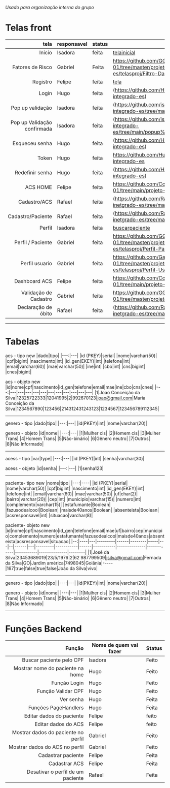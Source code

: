 *Usado para organização interna do grupo*

Telas front
===
| tela | responsavel |status|acesso|
|-----:|-----------|----------|---|
|Inicio|Isadora| feita|[telainicial](https://github.com/isadora-yasmim/projeto-integrado-es/tree/f11f4e9285fe66c742d8d2fc60cbbba2669f677b/telainicial)|
|Fatores de Risco|Gabriel|Feita|https://github.com/GGabrielRodrigues/ip-2024-01/tree/master/projeto-integrador-es/telasproj/Filtro-Dashboard-ACS|
|Registro|Felipe|feita|[tela](https://github.com/Coto-nete/ip-2024-01/tree/46047ba964bf086b3f7ae58b5a1b7790b49c8130/projeto-integrado-es/TelaInicio)|
|Login| Hugo |feita|(https://github.com/HugoPBorges/projeto-integrado-es)|
|Pop up validação|Isadora|feita|(https://github.com/isadora-yasmim/projeto-integrado-es/tree/main/popup%20%20validacao)|
|Pop up Validação confirmada|Isadora|feita|(https://github.com/isadora-yasmim/projeto-integrado-es/tree/main/popup%20valida%C3%A7%C3%A3o)|
|Esqueceu senha | Hugo |feita|(https://github.com/HugoPBorges/projeto-integrado-es)|
|Token |Hugo|feita|https://github.com/HugoPBorges/projeto-integrado-es|
|Redefinir senha| Hugo|feita|(https://github.com/HugoPBorges/projeto-integrado-es)|
|ACS HOME|Felipe|feita|https://github.com/Coto-nete/ip-2024-01/tree/main/projeto-integrado-es/tela%201|
|Cadastro/ACS |Rafael|feita|(https://github.com/RafaelFernandes1112/projeto-inetgrado-es/tree/main/tela1)|
|Cadastro/Paciente|Rafael|feita|(https://github.com/RafaelFernandes1112/projeto-inetgrado-es/tree/main/tela2)|
|Perfil|Isadora|feita|[buscarpaciente](https://github.com/isadora-yasmim/projeto-integrado-es/tree/f11f4e9285fe66c742d8d2fc60cbbba2669f677b/buscapacientes)|
|Perfil / Paciente| Gabriel |feita|https://github.com/GGabrielRodrigues/ip-2024-01/tree/master/projeto-integrador-es/telasproj/Perfil-Pacientes|
|Perfil usuario| Gabriel |feita|https://github.com/GabrielRodrigues/ip-2024-01/tree/master/projeto-integrador-es/telasproj/Perfil-Usu%C3%A1rio|
|Dashboard ACS|Felipe|feita|https://github.com/Coto-nete/ip-2024-01/tree/main/projeto-integrado-es/tela%202|
|Validação de Cadastro| Gabriel | feita | https://github.com/GGabrielRodrigues/ip-2024-01/tree/master/projeto-integrador-es/telasproj |
|Declaração de óbito| Rafael | feita |(https://github.com/RafaelFernandes1112/projeto-inetgrado-es/tree/main/tela3)|

***

Tabelas 
===
acs - tipo new
|dado|tipo|
|---:|---|
|id (PKEY)|serial|
|nome|varchar(50)|
|cpf|bigint|
|nascimento|int|
|id_gen(EKEY)|int|
|telefone|int|
|email|varchar(60)|
|mae|varchar(50)|
|ine|int|
|cbo|int|
|cns|bigint|
|cnes|bigint|

acs - objeto new
|id|nome|cpf|nascimento|id_gen|telefone|email|mae|ine|cbo|cns|cnes|
|---:|---|---|---|---|---|---|---|---|---|---|---|
|1|Joao Conceição da Silva|12325722333|12041995|2|992670123|joao@gmail.com|Maria Conceição da Silva|1234567890|123456|214312431243123|1234567|123456789112345|
***
genero - tipo
|dado|tipo|
|---:|---|
|id(PKEY)|int|
|nome|varchar(20)|

genero - objeto
|id|nome|
|---:|---|
|1|Mulher cis|
|2|Homem cis|
|3|Mulher Trans|
|4|Homem Trans|
|5|Não-binário|
|6|Gênero neutro|
|7|Outros|
|8|Não Informado|
***
acess - tipo
|var|type|
|---:|---|
|id (PKEY)|int|
|senha|varchar(30)|

acess - objeto
|id|senha|
|---:|---|
|1|senha123|
***
paciente- tipo new
|nome|tipo|
|---:|----|
|id (PKEY)|serial|
|nome|varchar(50)|
|cpf|bigint|
|nascimento|int|
|id_gen(EKEY)|int|
|telefone|int|
|email|varchar(60)|
|mae|varchar(50)|
|uf|char(2)|
|bairro|varchar(20)|
|cep|int|
|municipio|varchar(15)|
|numero|int|
|complemento|varchar(15)|
|estafumante|Boolean|
|fazusodealcool|Boolean|
|maisde40anos|Boolean|
|absenteista|Boolean|
|acsresponsavel|int|
|situacao|varchar(8)|



paciente- objeto new
|id|nome|cpf|nascimento|id_gen|telefone|email|mae|uf|bairro|cep|municipio|complemento|numero|estafumante|fazusodealcool|maisde40anos|absenteista|acsresponsavel|situacao|
|--:|----|---|---------|------|--------|-----|---|--|------|---|---------|-----------|------|-----------|--------------|------------|-----------|--------------|--------|
|1|José da Silva|23453689019|23/5/1976|2|62 987799509|jsilva@gmail.com|Fernada da Silva|GO|Jardim américa|7498045|Goiânia|-----|167|true|false|true|false|João da Silva|vivo|

***
genero - tipo
|dado|tipo|
|---:|---|
|id(PKEY)|int|
|nome|varchar(20)|

genero - objeto
|id|nome|
|---:|---|
|1|Mulher cis|
|2|Homem cis|
|3|Mulher Trans|
|4|Homem Trans|
|5|Não-binário|
|6|Gênero neutro|
|7|Outros|
|8|Não Informado|


-----------------

Funções Backend
===
|Função|Nome de quem vai fazer|Status|
|-----:|----------------------|------|
|Buscar paciente pelo CPF | Isadora|Feito|
|Mostrar nome do paciente na home|Hugo |Feito |
|Função Login |Hugo |Feito |
|Função Validar CPF |Hugo |Feito |
|Ver senha| Hugo |Feita|
|Funções PageHandlers| Hugo |Feita|
|Editar dados do paciente | Felipe |feito|
|Editar dados do ACS| Felipe |feito|
|Mostrar dados do paciente no perfil| Gabriel |Feito|
|Mostrar dados do ACS no perfil| Gabriel |Feito|
|Cadastrar paciente| Felipe |Feita|
|Cadastrar ACS|Felipe |Feita|
|Desativar o perfil de um paciente| Rafael |Feita|




